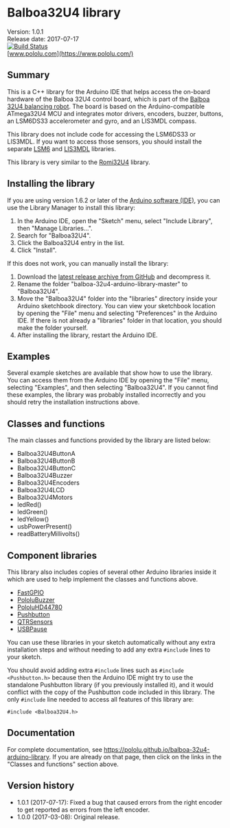 # Balboa32U4 library

Version: 1.0.1<br/>
Release date: 2017-07-17<br/>
[![Build Status](https://travis-ci.org/pololu/balboa-32u4-arduino-library.svg?branch=master)](https://travis-ci.org/pololu/balboa-32u4-arduino-library)<br/>
[www.pololu.com](https://www.pololu.com/)

## Summary

This is a C++ library for the Arduino IDE that helps access the on-board hardware of the Balboa 32U4 control board, which is part of the [Balboa 32U4 balancing robot](https://www.pololu.com/category/210/balboa-robot-and-acessories).  The board is based on the Arduino-compatible ATmega32U4 MCU and integrates motor drivers, encoders, buzzer, buttons, an LSM6DS33 accelerometer and gyro, and an LIS3MDL compass.

This library does not include code for accessing the LSM6DS33 or LIS3MDL.  If you want to access those sensors, you should install the separate [LSM6](https://github.com/pololu/lsm6-arduino) and [LIS3MDL](https://github.com/pololu/lis3mdl-arduino) libraries.

This library is very similar to the [Romi32U4](https://github.com/pololu/romi-32u4-arduino-library) library.

## Installing the library

If you are using version 1.6.2 or later of the [Arduino software (IDE)](http://www.arduino.cc/en/Main/Software), you can use the Library Manager to install this library:

1. In the Arduino IDE, open the "Sketch" menu, select "Include Library", then "Manage Libraries...".
2. Search for "Balboa32U4".
3. Click the Balboa32U4 entry in the list.
4. Click "Install".

If this does not work, you can manually install the library:

1. Download the [latest release archive from GitHub](https://github.com/pololu/balboa-32u4-arduino-library) and decompress it.
2. Rename the folder "balboa-32u4-arduino-library-master" to "Balboa32U4".
3. Move the "Balboa32U4" folder into the "libraries" directory inside your Arduino sketchbook directory.  You can view your sketchbook location by opening the "File" menu and selecting "Preferences" in the Arduino IDE.  If there is not already a "libraries" folder in that location, you should make the folder yourself.
4. After installing the library, restart the Arduino IDE.

## Examples

Several example sketches are available that show how to use the library.  You can access them from the Arduino IDE by opening the "File" menu, selecting "Examples", and then selecting "Balboa32U4".  If you cannot find these examples, the library was probably installed incorrectly and you should retry the installation instructions above.

## Classes and functions

The main classes and functions provided by the library are listed below:

* Balboa32U4ButtonA
* Balboa32U4ButtonB
* Balboa32U4ButtonC
* Balboa32U4Buzzer
* Balboa32U4Encoders
* Balboa32U4LCD
* Balboa32U4Motors
* ledRed()
* ledGreen()
* ledYellow()
* usbPowerPresent()
* readBatteryMillivolts()

## Component libraries

This library also includes copies of several other Arduino libraries inside it which are used to help implement the classes and functions above.

* [FastGPIO](https://github.com/pololu/fastgpio-arduino)
* [PololuBuzzer](https://github.com/pololu/pololu-buzzer-arduino)
* [PololuHD44780](https://github.com/pololu/pololu-hd44780-arduino)
* [Pushbutton](https://github.com/pololu/pushbutton-arduino)
* [QTRSensors](https://github.com/pololu/qtr-sensors-arduino)
* [USBPause](https://github.com/pololu/usb-pause-arduino)

You can use these libraries in your sketch automatically without any extra installation steps and without needing to add any extra `#include` lines to your sketch.

You should avoid adding extra `#include` lines such as `#include <Pushbutton.h>` because then the Arduino IDE might try to use the standalone Pushbutton library (if you previously installed it), and it would conflict with the copy of the Pushbutton code included in this library.  The only `#include` line needed to access all features of this library are:

~~~{.cpp}
#include <Balboa32U4.h>
~~~

## Documentation

For complete documentation, see https://pololu.github.io/balboa-32u4-arduino-library.  If you are already on that page, then click on the links in the "Classes and functions" section above.

## Version history

* 1.0.1 (2017-07-17): Fixed a bug that caused errors from the right encoder to get reported as errors from the left encoder.
* 1.0.0 (2017-03-08): Original release.
